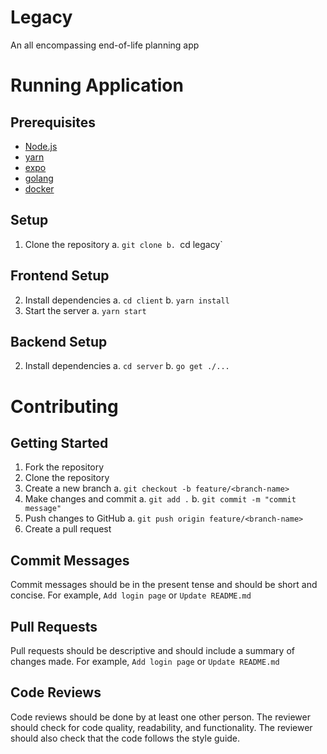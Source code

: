 # Legacy 
An all encompassing end-of-life planning app

# Running Application

## Prerequisites
- [Node.js](https://nodejs.org/en/)
- [yarn](https://yarnpkg.com/en/)
- [expo](https://expo.io/)
- [golang](https://golang.org/)
- [docker](https://www.docker.com/)

## Setup
1. Clone the repository
    a. `git clone
    b. `cd legacy`

## Frontend Setup
2. Install dependencies
    a. `cd client`
    b. `yarn install`
3. Start the server
    a. `yarn start`

## Backend Setup
2. Install dependencies
    a. `cd server`
    b. `go get ./...`


<!-- # Directory Structure -->


# Contributing

## Getting Started
1. Fork the repository
2. Clone the repository
3. Create a new branch 
    a. `git checkout -b feature/<branch-name>`
4. Make changes and commit
    a. `git add .`
    b. `git commit -m "commit message"`
5. Push changes to GitHub
    a. `git push origin feature/<branch-name>`
6. Create a pull request

## Commit Messages
Commit messages should be in the present tense and should be short and concise. For example, `Add login page` or `Update README.md`

## Pull Requests
Pull requests should be descriptive and should include a summary of changes made. For example, `Add login page` or `Update README.md`

## Code Reviews
Code reviews should be done by at least one other person. The reviewer should check for code quality, readability, and functionality. The reviewer should also check that the code follows the style guide.



